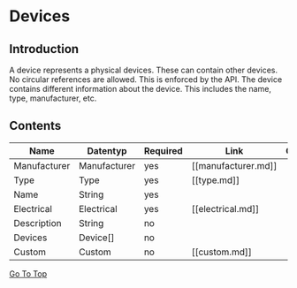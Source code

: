 # Devices

## Introduction

A device represents a physical devices. These can contain other devices. No 
circular references are allowed. This is enforced by the API. The device 
contains different information about the device. This includes the name, 
type, manufacturer, etc.

## Contents

| Name         | Datentyp     | Required | Link                | Comment |
|--------------|--------------|----------|---------------------|---------|
| Manufacturer | Manufacturer | yes      | [[manufacturer.md]] |         |
| Type         | Type         | yes      | [[type.md]]         |         |
| Name         | String       | yes      |                     |         |
| Electrical   | Electrical   | yes      | [[electrical.md]]   |         |
| Description  | String       | no       |                     |         |
| Devices      | Device[]     | no       |                     |         |
| Custom       | Custom       | no       | [[custom.md]]       |         |

[Go To Top](#table-of-contents)